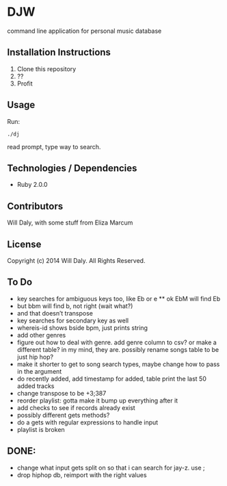 # DJW

command line application for personal music database

## Installation Instructions

  1. Clone this repository
  2. ??
  3. Profit

## Usage

Run:

    ./dj

read prompt, type way to search.

## Technologies / Dependencies

  * Ruby 2.0.0

## Contributors

Will Daly, with some stuff from Eliza Marcum

## License

Copyright (c) 2014 Will Daly. All Rights Reserved.  

## To Do
* key searches for ambiguous keys too, like Eb or e
**	ok EbM will find Eb
*	but bbm will find b, not right (wait what?)
*	and that doesn’t transpose
* key searches for secondary key as well
* whereis-id shows bside bpm, just prints string
* add other genres
* figure out how to deal with genre. add genre column to csv? or make a different table? in my mind, they are.
  possibly rename songs table to be just hip hop?
* make it shorter to get to song search types, maybe change how to pass in the argument
* do recently added, add timestamp for added, table print the last 50 added tracks
* change transpose to be +3;387
* reorder playlist: gotta make it bump up everything after it
* add checks to see if records already exist
* possibly different gets methods?
*	do a gets with regular expressions to handle input
* playlist is broken

## DONE:
* change what input gets split on so that i can search for jay-z. use ;
* drop hiphop db, reimport with the right values
